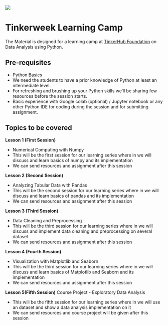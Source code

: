  ![](https://avatars3.githubusercontent.com/u/45253922?s=200&v=4) 
 # Tinkerweek Learning Camp


The Material is designed for a learning camp at [TinkerHub Foundation](https://github.com/tinkerhub-org) on Data Analysis using Python.

## Pre-requisites 

 - Python Basics 
 - We need the students to have  a prior knowledge of Python at least an intermediate level. 
 - For refreshing and brushing up your Python skills we’ll be sharing few resources before the session starts.
 - Basic experience with Google colab (optional) / Jupyter notebook or any other Python IDE  for coding during the session and for submitting assignment. 


## Topics to be covered

**Lesson 1 (First Session)** 
 - Numerical Computing with Numpy
 - This will be the first session for our learning series where in we will discuss and learn basics of numpy and its implementation 
 - We can send  resources and assignment after this session 

**Lesson 2 (Second Session)**
 - Analyzing Tabular Data with Pandas
 - This will be the second  session for our learning series where in we will discuss and learn basics of pandas and its implementation 
 - We can send  resources and assignment after this session 

**Lesson 3 (Third Session)**
 - Data Cleaning and Preprocessing
 - This will be the third  session for our learning series where in we will discuss and implement data cleaning and preprocessing on several dataset
 - We can send  resources and assignment after this session 

**Lesson 4 (Fourth Session)**
 - Visualization with Matplotlib and Seaborn
 - This will be the third session for our learning series where in we will discuss and learn basics of Matplotlib and Seaborn and its implementation 
 - We can send  resources and assignment after this session 

**Lesson 5(Fifth Session)**
Course Project - Exploratory Data Analysis
 - This will be the fifth  session for our learning series where in we will use an dataset and show a data analysis implementation on it 
 - We can send  resources and course project will be given after this session 

